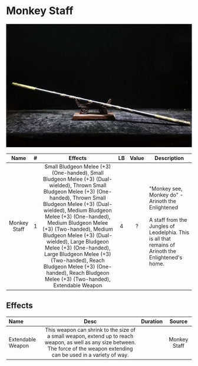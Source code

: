 # Monkey Staff

![Copyright](MonkeyStaff.png)

|     Name     | # |                                                                                     Effects                                                                                     | LB | Value | Description                                                                                                                                                      |
| :----------: | :-: | :-----------------------------------------------------------------------------------------------------------------------------------------------------------------------------: | :-: | :---: | ---------------------------------------------------------------------------------------------------------------------------------------------------------------- |
| Monkey Staff | 1 | Small Bludgeon Melee (+3) (One-handed), Small Bludgeon Melee (+3) (Dual-wielded), Thrown Small Bludgeon Melee (+3) (One-handed), Thrown Small Bludgeon Melee (+3) (Dual-wielded), Medium Bludgeon Melee (+3) (One-handed), Medium Bludgeon Melee (+3) (Two-handed), Medium Bludgeon Melee (+3) (Dual-wielded), Large Bludgeon Melee (+3) (One-handed), Large Bludgeon Melee (+3) (Two-handed), Reach Bludgeon Melee (+3) (One-handed), Reach Bludgeon Melee (+3) (Two-handed), Extendable Weapon | 4 |   ?   | "Monkey see, Monkey do" - Arinoth the Enlightened<br /><br />A staff from the Jungles of Leodelphia. This is all that remains of Arinoth the Enlightened's home. |

## Effects

| Name              |                                                                                       Desc                                                                                       | Duration |    Source    |
| :---------------- | :------------------------------------------------------------------------------------------------------------------------------------------------------------------------------: | :------: | :----------: |
| Extendable Weapon | This weapon can shrink to the size of a small weapon, extend up to reach weapon, as well as any size between. The force of the weapon extending can be used in a variety of way. |          | Monkey Staff |
